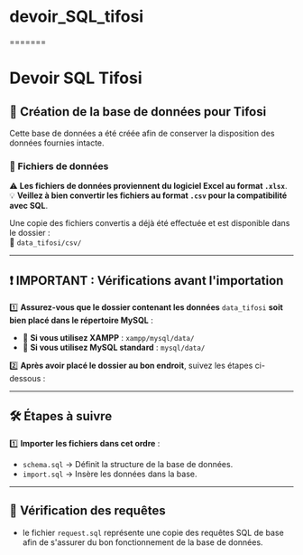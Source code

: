 
# devoir_SQL_tifosi
=======
# Devoir SQL Tifosi

## 📌 Création de la base de données pour Tifosi
Cette base de données a été créée afin de conserver la disposition des données fournies intacte.

### 🔹 Fichiers de données
⚠️ **Les fichiers de données proviennent du logiciel Excel au format `.xlsx`**.  
💡 **Veillez à bien convertir les fichiers au format `.csv` pour la compatibilité avec SQL**.

Une copie des fichiers convertis a déjà été effectuée et est disponible dans le dossier :  
📂 `data_tifosi/csv/`

---

## ❗ **IMPORTANT : Vérifications avant l'importation**
1️⃣ **Assurez-vous que le dossier contenant les données** `data_tifosi` **soit bien placé dans le répertoire MySQL** :
   - 📂 **Si vous utilisez XAMPP** : `xampp/mysql/data/`
   - 📂 **Si vous utilisez MySQL standard** : `mysql/data/`

2️⃣ **Après avoir placé le dossier au bon endroit**, suivez les étapes ci-dessous :

---

## 🛠️ **Étapes à suivre**
1️⃣ **Importer les fichiers dans cet ordre** :
   - `schema.sql` → Définit la structure de la base de données.
   - `import.sql` → Insère les données dans la base.

---

## 🔎 **Vérification des requêtes**
- le fichier `request.sql` représente une copie des requêtes SQL de base afin de s'assurer du bon fonctionnement de la base de données.

